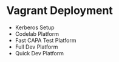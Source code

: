 # Vagrant Deployment

- Kerberos Setup
- Codelab Platform
- Fast CAPA Test Platform
- Full Dev Platform
- Quick Dev Platform
